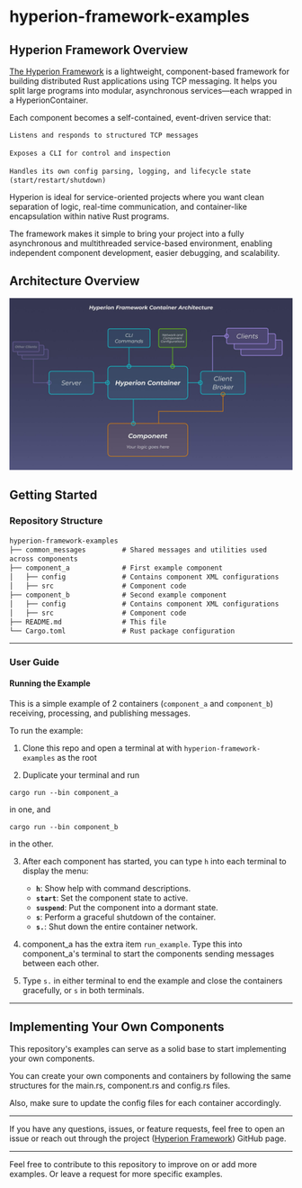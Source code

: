 # hyperion-framework-examples


## Hyperion Framework Overview
[The Hyperion Framework](https://github.com/Bazzz-1/hyperion-framework) is a lightweight, component-based framework for building distributed Rust applications using TCP messaging. It helps you split large programs into modular, asynchronous services—each wrapped in a HyperionContainer.

Each component becomes a self-contained, event-driven service that:

    Listens and responds to structured TCP messages

    Exposes a CLI for control and inspection

    Handles its own config parsing, logging, and lifecycle state (start/restart/shutdown)

Hyperion is ideal for service-oriented projects where you want clean separation of logic, real-time communication, and
container-like encapsulation within native Rust programs.

The framework makes it simple to bring your project into a fully asynchronous and multithreaded service-based environment,
enabling independent component development, easier debugging, and scalability.

## Architecture Overview
![Alt text](misc/architecture_diagram.jpg)


## Getting Started


### Repository Structure

```
hyperion-framework-examples
├── common_messages         # Shared messages and utilities used across components
├── component_a             # First example component
│   ├── config              # Contains component XML configurations
│   ├── src                 # Component code
├── component_b             # Second example component
│   ├── config              # Contains component XML configurations
│   ├── src                 # Component code
├── README.md               # This file
└── Cargo.toml              # Rust package configuration
```


---

### User Guide

#### Running the Example

This is a simple example of 2 containers (`component_a` and `component_b`) receiving, processing, and publishing messages.

To run the example:

1. Clone this repo and open a terminal at with `hyperion-framework-examples` as the root

2. Duplicate your terminal and run 
```
cargo run --bin component_a
```
in one, and
```
cargo run --bin component_b
```
in the other.

3. After each component has started, you can type `h` into each terminal to display the menu:
    - **`h`**: Show help with command descriptions.
    - **`start`**: Set the component state to active.
    - **`suspend`**: Put the component into a dormant state.
    - **`s`**: Perform a graceful shutdown of the container.
    - **`s.`**: Shut down the entire container network.

4. component_a has the extra item `run_example`. Type this into component_a's terminal to start the components sending messages between each other.
5. Type `s.` in either terminal to end the example and close the containers gracefully, or `s` in both terminals.


---
## Implementing Your Own Components

This repository's examples can serve as a solid base to start implementing your own components.

You can create your own components and containers by following the same structures for the main.rs, component.rs and config.rs files.

Also, make sure to update the config files for each container accordingly.

---

If you have any questions, issues, or feature requests, feel free to open an issue or reach out through the project ([Hyperion Framework](https://github.com/Bazzz-1/hyperion-framework)) GitHub page.

---

Feel free to contribute to this repository to improve on or add more examples. Or leave a request for more specific examples.